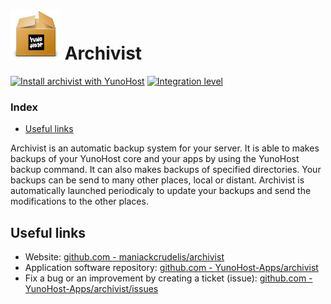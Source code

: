 # <img src="/images/yunohost_package.png" height="80px" alt="Package"> Archivist

[![Install archivist with YunoHost](https://install-app.yunohost.org/install-with-yunohost.png)](https://install-app.yunohost.org/?app=archivist) [![Integration level](https://dash.yunohost.org/integration/archivist.svg)](https://dash.yunohost.org/appci/app/archivist)

### Index

- [Useful links](#useful-links)

Archivist is an automatic backup system for your server. It is able to makes backups of your YunoHost core and your apps by using the YunoHost backup command. It can also makes backups of specified directories.
Your backups can be send to many other places, local or distant. Archivist is automatically launched periodicaly to update your backups and send the modifications to the other places.

## Useful links

+ Website: [github.com - maniackcrudelis/archivist](https://github.com/maniackcrudelis/archivist)
+ Application software repository: [github.com - YunoHost-Apps/archivist](https://github.com/YunoHost-Apps/archivist_ynh)
+ Fix a bug or an improvement by creating a ticket (issue): [github.com - YunoHost-Apps/archivist/issues](https://github.com/YunoHost-Apps/archivist_ynh/issues)
